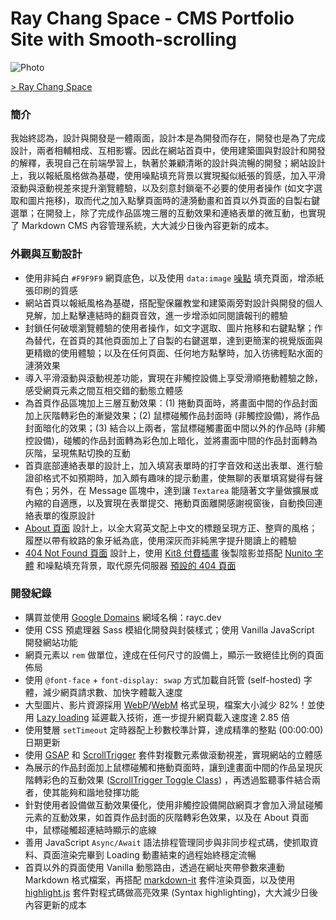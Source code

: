 # Ray Chang Space - CMS Portfolio Site with Smooth-scrolling

![Photo](https://cdn.dribbble.com/users/3800131/screenshots/14628965/media/43ed0e7cda60ecdd5885fdd578b9f1d5.png)

[> Ray Chang Space](https://rayc.dev)

### 簡介
我始終認為，設計與開發是一體兩面，設計本是為開發而存在，開發也是為了完成設計，兩者相輔相成、互相影響。因此在網站首頁中，使用建築圖與對設計和開發的解釋，表現自己在前端學習上，執著於兼顧清晰的設計與流暢的開發；網站設計上，我以報紙風格做為基礎，使用噪點填充背景以實現擬似紙張的質感，加入平滑滾動與滾動視差來提升瀏覽體驗，以及刻意封鎖毫不必要的使用者操作 (如文字選取和圖片拖移)，取而代之加入點擊頁面時的漣漪動畫和首頁以外頁面的自製右鍵選單；在開發上，除了完成作品區塊三層的互動效果和連絡表單的微互動，也實現了 Markdown CMS 內容管理系統，大大減少日後內容更新的成本。

### 外觀與互動設計
- 使用非純白 `#F9F9F9` 網頁底色，以及使用 `data:image` [噪點](http://noisepng.com/) 填充頁面，增添紙張印刷的質感
- 網站首頁以報紙風格為基礎，搭配聖保羅教堂和建築兩旁對設計與開發的個人見解，加上點擊連結時的翻頁音效，進一步增添如同閱讀報刊的體驗<!-- - 將長度 2 分 54 秒的音樂 [Touch - Svyat Illin](https://icons8.com/music/search/touch) 剪輯為 31 秒在背景無限循環播放 -->
- 封鎖任何破壞瀏覽體驗的使用者操作，如文字選取、圖片拖移和右鍵點擊；作為替代，在首頁的其他頁面加上了自製的右鍵選單，達到更簡潔的視覺版面與更精緻的使用體驗；以及在任何頁面、任何地方點擊時，加入彷彿輕點水面的漣漪效果
- 導入平滑滾動與滾動視差功能，實現在非觸控設備上享受滑順捲動體驗之餘，感受網頁元素之間互相交錯的動態立體感
- 為首頁作品區塊加上三層互動效果：(1) 捲動頁面時，將畫面中間的作品封面加上灰階轉彩色的漸變效果；(2) 鼠標碰觸作品封面時 (非觸控設備)，將作品封面暗化的效果；(3) 結合以上兩者，當鼠標碰觸畫面中間以外的作品時 (非觸控設備)，碰觸的作品封面轉為彩色加上暗化，並將畫面中間的作品封面轉為灰階，呈現焦點切換的互動
- 首頁底部連絡表單的設計上，加入填寫表單時的打字音效和送出表單、進行驗證卻格式不如預期時，加入頗有趣味的提示動畫，使無聊的表單填寫變得有聲有色；另外，在 Message 區塊中，達到讓 `Textarea` 能隨著文字量做擴展或內縮的自適應，以及實現在表單提交、捲動頁面離開感謝視窗後，自動換回連絡表單的復原設計
- [About 頁面](https://rayc.dev/about) 設計上，以全大寫英文配上中文的標題呈現方正、整齊的風格；履歷以帶有紋路的象牙紙為底，使用深灰而非純黑字提升閱讀上的體驗
- [404 Not Found 頁面](https://rayc.dev/404) 設計上，使用 [Kit8 付費插畫](https://kit8.net/illustrations/web-online-page-with-404-not-found-error/) 後製陰影並搭配 [Nunito 字體](https://fonts.google.com/specimen/Nunito?preview.text_type=custom/) 和噪點填充背景，取代原先伺服器 [預設的 404 頁面](https://rayc2045.github.io/vanilla-calculator/404)

### 開發紀錄
- 購買並使用 [Google Domains](https://domains.google.com/) 網域名稱：rayc.dev
- 使用 CSS 預處理器 Sass 模組化開發與封裝樣式；使用 Vanilla JavaScript 開發網站功能
- 網頁元素以 `rem` 做單位，達成在任何尺寸的設備上，顯示一致絕佳比例的頁面佈局
- 使用 `@font-face` + `font-display: swap` 方式加載自託管 (self-hosted) 字體，減少網頁請求數、加快字體載入速度
- 大型圖片、影片資源採用 [WebP](https://developers.google.com/speed/webp)/[WebM](https://web.dev/efficient-animated-content/) 格式呈現，檔案大小減少 82%！並使用 [Lazy loading](https://web.dev/browser-level-image-lazy-loading/) 延遲載入技術，進一步提升網頁載入速度達 2.85 倍
- 使用雙層 `setTimeout` 定時器配上秒數校準計算，達成精準的整點 (00:00:00) 日期更新
- 使用 [GSAP](https://greensock.com/gsap/) 和 [ScrollTrigger](https://greensock.com/scrolltrigger/) 套件對複數元素做滾動視差，實現網站的立體感<!-- 使用 [Locomotive Scroll](https://locomotivemtl.github.io/locomotive-scroll/) 套件達成平滑滾動，讓使用滑鼠捲動網頁時，就像滑手機一樣順；以及使用 [GSAP](https://greensock.com/gsap/) 和 [ScrollTrigger](https://greensock.com/scrolltrigger/) 套件對複數元素做滾動視差，實現網站的立體感 - 使用 [Rellax](https://dixonandmoe.com/rellax/) 做滾動視差 -->
- 為展示的作品封面加上鼠標碰觸和捲動頁面時，讓到達畫面中間的作品呈現灰階轉彩色的互動效果 ([ScrollTrigger Toggle Class](https://greensock.com/docs/v3/Plugins/ScrollTrigger)) ，再透過監聽事件結合兩者，使其能夠和諧地發揮功能
- 針對使用者設備做互動效果優化，使用非觸控設備開啟網頁才會加入滑鼠碰觸元素的互動效果，如首頁作品封面的灰階轉彩色效果，以及在 About 頁面中，鼠標碰觸超連結時顯示的底線
- 善用 JavaScript `Async/Await` 語法排程管理同步與非同步程式碼，使抓取資料、頁面渲染完畢到 Loading 動畫結束的過程始終穩定流暢
- 首頁以外的頁面使用 Vanilla 動態路由，透過在網址夾帶參數來連動 Markdown 格式檔案，再搭配 [markdown-it](https://github.com/markdown-it/markdown-it#markdown-it-) 套件渲染頁面，以及使用 [highlight.js](https://github.com/highlightjs/highlight.js/#highlightjs) 套件對程式碼做高亮效果 (Syntax highlighting)，大大減少日後內容更新的成本<!-- - 將 Markdown CMS 設計為自動化判斷：(1) 如果網址帶有 `repo` 參數，優先渲染參數值與自己 Github repo 相同的 README.md 內容，另外也可透過 `author`、`md`、`branch` 或是 `path` 參數，連動指定作者 repo 名稱分支路徑下的 .md 檔案；(2) 如果網址帶有 `md` 參數，則渲染當前路徑與參數值相同的 .md 檔案內容；(3) 如果網址沒有夾帶參數，渲染與當前路徑相同的 .md 檔案內容；(4) 找不到檔案，轉址到 404 Not Found 頁面 -->